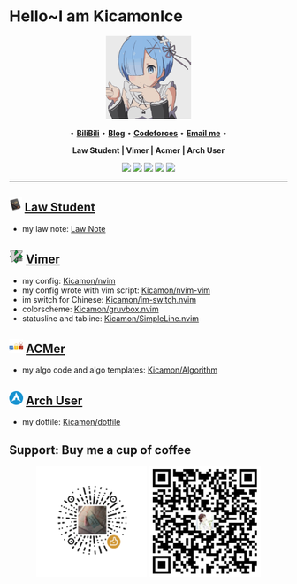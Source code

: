 # Hello~I am KicamonIce

<div align="center">
<img height="150" src="./img/0.gif" alt="gif with funny random cat say thank you." />
</div>


<p align="center">
•
<b><a href="https://space.bilibili.com/389928486"> BiliBili</a></b>
•
<b><a href="https://www.cnblogs.com/KicamonIce/">Blog</a></b>
•
<b><a href="https://codeforces.com/profile/Kicamon">Codeforces</a></b>
•
<b><a href="mailto:kicamonice1532931259@gmail.com">Email me</a></b>
•
</p>


<p align="center"><b>
Law Student
|
Vimer
|
Acmer
|
Arch User
</b></p>

<p align="center">
<img src="https://img.shields.io/badge/neovim-%2357A143.svg?&style=for-the-badge&logo=neovim&logoColor=white"/>
<img src = "https://img.shields.io/badge/c-%2300599C.svg?style=for-the-badge&logo=c&logoColor=white">
<img src = "https://img.shields.io/badge/c++-%2300599C.svg?style=for-the-badge&logo=c%2B%2B&logoColor=white">
<img src="https://img.shields.io/badge/lua-%232C2D72.svg?&style=for-the-badge&logo=lua&logoColor=white"/>
<img src="https://img.shields.io/badge/python-3670A0?style=for-the-badge&logo=python&logoColor=ffdd54"/>
</p>

---

## <img height="25" src="./img/law.png" alt="gif with funny random cat say thank you." /> [Law Student](https://github.com/Kicamon/Note/blob/master/wiki/index.md)
- my law note: [Law Note](https://github.com/Kicamon/Note/blob/master/wiki/index.md)

## <img height="25" src="./img/vim.png" alt="gif with funny random cat say thank you." /> [Vimer](https://github.com/Kicamon/nvim)

- my config: [Kicamon/nvim](https://github.com/Kicamon/nvim)
- my config wrote with vim script: [Kicamon/nvim-vim](https://github.com/Kicamon/nvim-vim)
- im switch for Chinese: [Kicamon/im-switch.nvim](https://github.com/Kicamon/im-switch.nvim)
- colorscheme: [Kicamon/gruvbox.nvim](https://github.com/Kicamon/gruvbox.nvim)
- statusline and tabline: [Kicamon/SimpleLine.nvim](https://github.com/Kicamon/SimpleLine.nvim)

## <img height="25" src="./img/acm.png" alt="gif with funny random cat say thank you." /> [ACMer](https://github.com/Kicamon/Algorithm)
- my algo code and algo templates: [Kicamon/Algorithm](https://github.com/Kicamon/Algorithm)

## <img height="25" src="img/arch.png" alt="gif with funny random cat say thank you." /> [Arch User](https://github.com/Kicamon/dotfile)
- my dotfile: [Kicamon/dotfile](https://github.com/Kicamon/dotfile)

## Support: Buy me a cup of coffee
<div align="center">
    <img height="200" src="img/support.png" alt="gif with funny random cat say thank you." />
    <img height="200" src="img/support2.png" alt="gif with funny random cat say thank you." />
</div>

